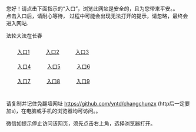 您好！请点击下面指示的“入口”，浏览此网站是安全的，且为您带来平安。。 <br/>
点击入口后，请耐心等待， 过程中可能会出现无法打开的提示，请忽略，最终会进入网站. </br>

法轮大法在长春<br/>
<div style="padding:10px"><a style="margin:20px" target="_blank" href="https://d1zbjytgwakmxm.cloudfront.net/2Qpsp?ekxmmcc" id="ccLink1" rel="nofollow">入口1</a> <a target="_blank" style="margin:20px" href="https://d3dkesvtg5mggz.cloudfront.net/2Qpsp?tpxagwn" id="ccLink2" rel="nofollow">入口2</a> <a style="margin:20px" target="_blank" href="https://d8p4ymrr9ts4x.cloudfront.net/2Qpsp?zssxzlk" id="ccLink3" rel="nofollow">入口3</a></div>

<div style="padding:10px" ><a style="margin:20px" target="_blank" href="https://d1zbjytgwakmxm.cloudfront.net/2Qpsp?ekxmmcc" id="ccLink4" rel="nofollow">入口4</a> <a style="margin:20px" href="https://d3dkesvtg5mggz.cloudfront.net/2Qpsp?tpxagwn" target="_blank" id="ccLink5" rel="nofollow">入口5</a> <a style="margin:20px" href="https://d8p4ymrr9ts4x.cloudfront.net/2Qpsp?zssxzlk" target="_blank" id="ccLink6" rel="nofollow">入口6</a></div>

<div style="padding:10px"><a style="margin:20px" target="_blank" href="https://d1zbjytgwakmxm.cloudfront.net/2Qpsp?ekxmmcc" id="ccLink7" rel="nofollow">入口7</a> <a style="margin:20px" href="https://d3dkesvtg5mggz.cloudfront.net/2Qpsp?tpxagwn" target="_blank" id="ccLink8" rel="nofollow">入口8</a> <a style="margin:20px" target="_blank" href="https://d8p4ymrr9ts4x.cloudfront.net/2Qpsp?zssxzlk" id="ccLink9" rel="nofollow">入口9</a></div>

<br/>



请复制并记住免翻墙网址 https://github.com/yntd/changchunzx (http后一定要加s)，在电脑或手机的浏览器均可访问。。<br/>

微信如提示停止访问该网页，须先点击右上角，选择浏览器打开。
